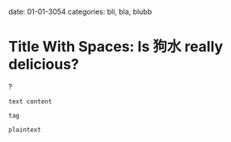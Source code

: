 date: 01-01-3054
categories: bli, bla, blubb

# Title With Spaces: Is 狗水 really delicious?

?

```language-string
text content
```
`tag`

```
plaintext
```
